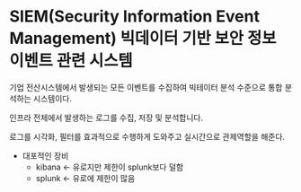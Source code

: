 # SIEM(Security Information Event Management) 빅데이터 기반 보안 정보 이벤트 관련 시스템

기업 전산시스템에서 발생되는 모든 이벤트를 수집하여 빅테이터 분석 수준으로 통합 분석하는 시스템이다.

인프라 전체에서 발생하는 로그를 수집, 저장 및 분석합니다. 

로그를 시각화, 필터를 효과적으로 수행하게 도와주고 실시간으로 관제역할을 해준다.

* 대포적인 장비
    * kibana <- 유로지만 제한이 splunk보다 덜함
    * splunk <- 유로에 제한이 많음